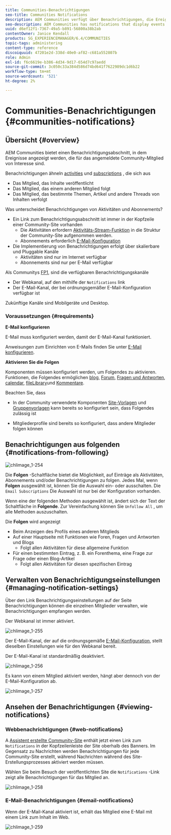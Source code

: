 ```yaml
---
title: Communities-Benachrichtigungen
seo-title: Communities Notifications
description: AEM Communities verfügt über Benachrichtigungen, die Ereignisse anzeigen, die für das angemeldete Community-Mitglied von Interesse sind
seo-description: AEM Communities has notifications that display events of interest to the signed-in community member
uuid: d6ef12f1-7367-49a5-b891-56800a38b2ab
contentOwner: Janice Kendall
products: SG_EXPERIENCEMANAGER/6.4/COMMUNITIES
topic-tags: administering
content-type: reference
discoiquuid: 47201e2d-338d-40e0-af82-c681a552807b
role: Admin
exl-id: f6c6619e-b386-4d34-9d17-654d7c97aedd
source-git-commit: 3c050c33a384d586d74bd641f7622989dc1d6b22
workflow-type: tm+mt
source-wordcount: '521'
ht-degree: 2%

---
```


# Communities-Benachrichtigungen {#communities-notifications}

## Übersicht {#overview}

AEM Communities bietet einen Benachrichtigungsabschnitt, in dem Ereignisse angezeigt werden, die für das angemeldete Community-Mitglied von Interesse sind.

Benachrichtigungen ähneln [activities](essentials-activities.md) und [subscriptions](subscriptions.md) , die sich aus

* Das Mitglied, das Inhalte veröffentlicht
* Das Mitglied, das einem anderen Mitglied folgt
* Das Mitglied, das bestimmte Themen, Artikel und andere Threads von Inhalten verfolgt

Was unterscheidet Benachrichtigungen von Aktivitäten und Abonnements?

* Ein Link zum Benachrichtigungsabschnitt ist immer in der Kopfzeile einer Community-Site vorhanden
   * Die Aktivitäten erfordern [Aktivitäts-Stream-Funktion](functions.md#activity-stream-function) in die Struktur der Community-Site aufgenommen werden.
   * Abonnements erforderlich [E-Mail-Konfiguration](email.md)
* Die Implementierung von Benachrichtigungen erfolgt über skalierbare und Pluggable Kanäle
   * Aktivitäten sind nur im Internet verfügbar
   * Abonnements sind nur per E-Mail verfügbar

Als Communitys [FP1](deploy-communities.md#latestfeaturepack), sind die verfügbaren Benachrichtigungskanäle

* Der Webkanal, auf den mithilfe der `Notifications` link
* Der E-Mail-Kanal, der bei ordnungsgemäßer E-Mail-Konfiguration verfügbar ist

Zukünftige Kanäle sind Mobilgeräte und Desktop.

### Voraussetzungen {#requirements}

**E-Mail konfigurieren**

E-Mail muss konfiguriert werden, damit der E-Mail-Kanal funktioniert.

Anweisungen zum Einrichten von E-Mails finden Sie unter [E-Mail konfigurieren](analytics.md).

**Aktivieren Sie die Folgen**

Komponenten müssen konfiguriert werden, um Folgendes zu aktivieren. Funktionen, die Folgendes ermöglichen [blog](blog-feature.md), [Forum](forum.md), [Fragen und Antworten](working-with-qna.md), [calendar](calendar.md), [fileLibrary](file-library.md)und [Kommentare](comments.md).

Beachten Sie, dass

* In der Community verwendete Komponenten [Site-Vorlagen](sites.md) und [Gruppenvorlagen](tools-groups.md) kann bereits so konfiguriert sein, dass Folgendes zulässig ist

* Mitgliederprofile sind bereits so konfiguriert, dass andere Mitglieder folgen können

## Benachrichtigungen aus folgenden {#notifications-from-following}

![chlimage_1-254](assets/chlimage_1-254.png)

Die **Folgen** -Schaltfläche bietet die Möglichkeit, auf Einträge als Aktivitäten, Abonnements und/oder Benachrichtigungen zu folgen. Jedes Mal, wenn **Folgen** ausgewählt ist, können Sie die Auswahl ein- oder ausschalten. Die `Email Subscriptions` Die Auswahl ist nur bei der Konfiguration vorhanden.

Wenn eine der folgenden Methoden ausgewählt ist, ändert sich der Text der Schaltfläche in **Folgende**. Zur Vereinfachung können Sie `Unfollow All` , um alle Methoden auszuschalten.

Die **Folgen** wird angezeigt

* Beim Anzeigen des Profils eines anderen Mitglieds
* Auf einer Hauptseite mit Funktionen wie Foren, Fragen und Antworten und Blogs
   * Folgt allen Aktivitäten für diese allgemeine Funktion
* Für einen bestimmten Eintrag, z. B. ein Forenthema, eine Frage zur Frage oder einen Blog-Artikel
   * Folgt allen Aktivitäten für diesen spezifischen Eintrag

## Verwalten von Benachrichtigungseinstellungen {#managing-notification-settings}

Über den Link Benachrichtigungseinstellungen auf der Seite Benachrichtigungen können die einzelnen Mitglieder verwalten, wie Benachrichtigungen empfangen werden.

Der Webkanal ist immer aktiviert.

![chlimage_1-255](assets/chlimage_1-255.png)

Der E-Mail-Kanal, der auf die ordnungsgemäße [E-Mail-Konfiguration](email.md), stellt dieselben Einstellungen wie für den Webkanal bereit.

Der E-Mail-Kanal ist standardmäßig deaktiviert.

![chlimage_1-256](assets/chlimage_1-256.png)

Es kann von einem Mitglied aktiviert werden, hängt aber dennoch von der E-Mail-Konfiguration ab.

![chlimage_1-257](assets/chlimage_1-257.png)

## Ansehen der Benachrichtigungen {#viewing-notifications}

### Webbenachrichtigungen {#web-notifications}

A [Assistent erstellte Community-Site](sites-console.md) enthält jetzt einen Link zum `Notifications` in der Kopfzeilenleiste der Site oberhalb des Banners. Im Gegensatz zu Nachrichten werden Benachrichtigungen für jede Community-Site erstellt, während Nachrichten während des Site-Erstellungsprozesses aktiviert werden müssen.

Wählen Sie beim Besuch der veröffentlichten Site die `Notifications` -Link zeigt alle Benachrichtigungen für das Mitglied an.

![chlimage_1-258](assets/chlimage_1-258.png)

### E-Mail-Benachrichtigungen {#email-notifications}

Wenn der E-Mail-Kanal aktiviert ist, erhält das Mitglied eine E-Mail mit einem Link zum Inhalt im Web.

![chlimage_1-259](assets/chlimage_1-259.png)
